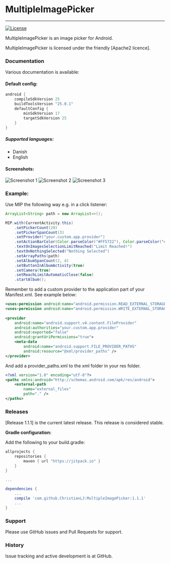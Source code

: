 # MultipleImagePicker
---------
<!--[![Build Status](https://api.travis-ci.org/ChristianLJ/MaterialEditText.svg)](https://travis-ci.org/ChristianLJ/MaterialEditText)-->
[![License](https://img.shields.io/badge/license-Apache%202-4EB1BA.svg?style=flat-square)](https://opensource.org/licenses/Apache2)

MultipleImagePicker is an image picker for Android. 

MultipleImagePicker is licensed under the friendly [Apache2 licence].

### Documentation
Various documentation is available:

#### Default config:
```groovy
android {
    compileSdkVersion 25
    buildToolsVersion "25.0.1"
    defaultConfig {
        minSdkVersion 17
        targetSdkVersion 25
    }
}
```
##### Supported languages:
- Danish
- English

#### Screenshots:
![Screenshot 1](https://raw.githubusercontent.com/ChristianLJ/MultipleImagePicker/master/documentation/s1.png?w=290)
![Screenshot 2](https://raw.githubusercontent.com/ChristianLJ/MultipleImagePicker/master/documentation/s2.png?w=290)
![Screenshot 3](https://raw.githubusercontent.com/ChristianLJ/MultipleImagePicker/master/documentation/s3.png?w=290)

### Example:
Use MIP the following way e.g. in a click listener:
```java
ArrayList<String> path = new ArrayList<>();

MIP.with(CurrentActivity.this)
    .setPickerCount(20)
    .setPickerSpanCount(3)
    .setProvider("your.custom.app.provider")
    .setActionBarColor(Color.parseColor("#FF5722"), Color.parseColor("#E64A19"))
    .textOnImagesSelectionLimitReached("Limit Reached!")
    .textOnNothingSelected("Nothing Selected")
    .setArrayPaths(path)
    .setAlbumSpanCount(2, 4)
    .setButtonInAlbumActivity(true)
    .setCamera(true)
    .setReachLimitAutomaticClose(false)
    .startAlbum();
```

Remember to add a custom provider to the application part of your Manifest.xml. See example below:
```xml
<uses-permission android:name="android.permission.READ_EXTERNAL_STORAGE"/>
<uses-permission android:name="android.permission.WRITE_EXTERNAL_STORAGE" />
	
<provider
    android:name="android.support.v4.content.FileProvider"
    android:authorities="your.custom.app.provider"
    android:exported="false"
    android:grantUriPermissions="true">
    <meta-data
        android:name="android.support.FILE_PROVIDER_PATHS"
        android:resource="@xml/provider_paths" />
</provider>
```

And add a provider_paths.xml to the xml folder in your res folder.
```xml
<?xml version="1.0" encoding="utf-8"?>
<paths xmlns:android="http://schemas.android.com/apk/res/android">
    <external-path
        name="external_files"
        path="." />
</paths>
```

### Releases
[Release 1.1.1] is the current latest release. This release is considered stable.


**Gradle configuration:**

Add the following to your build.gradle:
```groovy
allprojects {
    repositories {
        maven { url "https://jitpack.io" }
    }
}

...

dependencies {
    ...
    compile 'com.github.ChristianLJ:MultipleImagePicker:1.1.1'
    ...
}
```


### Support
Please use GitHub issues and Pull Requests for support.


### History
Issue tracking and active development is at GitHub.